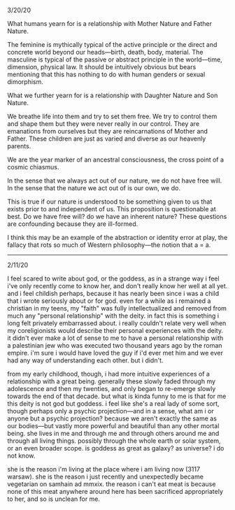 3/20/20

What humans yearn for is a relationship with Mother Nature and Father Nature.

The feminine is mythically typical of the active principle or the direct and concrete world beyond our heads—birth, death, body, material. The masculine is typical of the passive or abstract principle in the world—time, dimension, physical law. It should be intuitively obvious but bears mentioning that this has nothing to do with human genders or sexual dimorphism.

What we further yearn for is a relationship with Daughter Nature and Son Nature.

We breathe life into them and try to set them free. We try to control them and shape them but they were never really in our control. They are emanations from ourselves but they are reincarnations of Mother and Father. These children are just as varied and diverse as our heavenly parents.

We are the year marker of an ancestral consciousness, the cross point of a cosmic chiasmus.

In the sense that we always act out of our nature, we do not have free will. In the sense that the nature we act out of is our own, we do.

This is true if our nature is understood to be something given to us that exists prior to and independent of us. This proposition is questionable at best. Do we have free will? do we have an inherent nature? These questions are confounding because they are ill-formed.

I think this may be an example of the abstraction or identity error at play, the fallacy that rots so much of Western philosophy—the notion that a = a.

---

2/11/20

I feel scared to write about god, or the goddess, as in a strange way i feel i've only recently come to know her, and don't really know her well at all yet. and i feel childish perhaps, because it has nearly been since i was a child that i wrote seriously about or for god. even for a while as i remained a christian in my teens, my "faith" was fully intellectualized and removed from much any "personal relationship" with the deity. in fact this is something i long felt privately embarrassed about. i really couldn't relate very well when my coreligionists would describe their personal experiences with the deity. it didn't ever make a lot of sense to me to have a personal relationship with a palestinian jew who was executed two thousand years ago by the roman empire. i'm sure i would have loved the guy if i'd ever met him and we ever had any way of understanding each other. but i didn't.

from my early childhood, though, i had more intuitive experiences of a relationship with a great being. generally these slowly faded through my adolescence and then my twenties, and only began to re-emerge slowly towards the end of that decade. but what is kinda funny to me is that for me this deity is not god but goddess. i feel like she's a real lady of some sort, though perhaps only a psychic projection—and in a sense, what am i or anyone but a psychic projection? because we aren't exactly the same as our bodies—but vastly more powerful and beautiful than any other mortal being. she lives in me and through me and through others around me and through all living things. possibly through the whole earth or solar system, or an even broader scope. is goddess as great as galaxy? as universe? i do not know.

she is the reason i'm living at the place where i am living now (3117 warsaw). she is the reason i just recently and unexpectedly became vegetarian on samhain ad mmxix. the reason i can't eat meat is because none of this meat anywhere around here has been sacrificed appropriately to her, and so is unclean for me.



